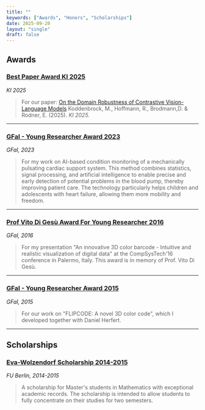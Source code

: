 ```yaml
---
title: ""
keywords: ["Awards", "Honors", "Scholarships"]
date: 2025-09-20
layout: "single"
draft: false
---
```


## Awards

### [Best Paper Award KI 2025](https://ki2025.gi.de/)
*KI 2025*
> For our paper: [On the Domain Robustness of Contrastive Vision-Language Models](https://link.springer.com/chapter/10.1007/978-3-032-02813-6_5)
> Koddenbrock, M., Hoffmann, R., Brodmann,D. & Rodner, E. (2025). *KI 2025.*

---

### [GFaI - Young Researcher Award 2023](https://www.gfai.de/aktuelles/presse/news/artikel/gfai-kuehrt-nachwuchsforscher-2023)
*GFaI, 2023*
> For my work on AI-based condition monitoring of a mechanically pulsating cardiac support system. This method combines statistics, signal processing, and artificial intelligence to enable precise and early detection of potential problems in the blood pump, thereby improving patient care. The technology particularly helps children and adolescents with heart failure, allowing them more mobility and freedom.

---

### [Prof Vito Di Gesù Award For Young Researcher 2016](https://www.gfai.de/ueber-uns/profil/auszeichnungen)
*GFaI, 2016*
> For my presentation "An innovative 3D color barcode - Intuitive and realistic visualization of digital data" at the CompSysTech'16 conference in Palermo, Italy. This award is in memory of Prof. Vito Di Gesù.

---

### [GFaI - Young Researcher Award 2015](https://www.adlershof.de/news/verleihung-des-gfai-nachwuchspreises)
*GFaI, 2015*
> For our work on "FLIPCODE: A novel 3D color code", which I developed together with Daniel Herfert.

---

## Scholarships

### [Eva-Wolzendorf Scholarship 2014-2015](https://www.fu-berlin.de/sites/frauenbeauftragte/gleichstellung/frauenfoerderung/eva-wolzendorf-stipendium/index.html)
*FU Berlin, 2014-2015*
> A scholarship for Master's students in Mathematics with exceptional academic records. The scholarship is intended to allow students to fully concentrate on their studies for two semesters.
